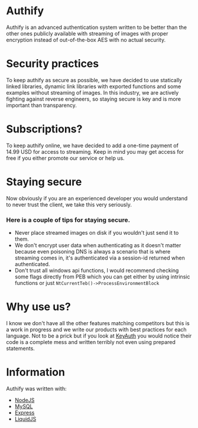 # Authify
Authify is an advanced authentication system written to be better than the other ones publicly available with streaming of images with proper encryption instead of out-of-the-box AES with no actual security.

# Security practices
To keep authify as secure as possible, we have decided to use statically linked libraries, dynamic link libraries with exported functions and some examples without streaming of images. In this industry, we are actively fighting against reverse engineers, so staying secure is key and is more important than transparency.

# Subscriptions?
To keep authify online, we have decided to add a one-time payment of 14.99 USD for access to streaming.
Keep in mind you may get access for free if you either promote our service or help us.

# Staying secure
Now obviously if you are an experienced developer you would understand to never trust the client, we take this very seriously.

### Here is a couple of tips for staying secure. 
* Never place streamed images on disk if you wouldn't just send it to them.
* We don't encrypt user data when authenticating as it doesn't matter because even poisoning DNS is always a scenario that is where streaming comes in, it's authenticated via a session-id returned when authenticated.
* Don't trust all windows api functions, I would recommend checking some flags directly from PEB which you can get either by using intrinsic functions or just `NtCurrentTeb()->ProcessEnvironmentBlock`


# Why use us?
I know we don't have all the other features matching competitors but this is a work in progress and we write our products with best practices for each language.
Not to be a prick but if you look at [KeyAuth](https://github.com/keyauth) you would notice their code is a complete mess and written terribly not even using prepared statements.

# Information
Authify was written with:
* [NodeJS](https://nodejs.dev/)
* [MySQL](https://www.npmjs.com/package/mysql)
* [Express](https://expressjs.com/)
* [LiquidJS](https://liquidjs.com/index.html)
